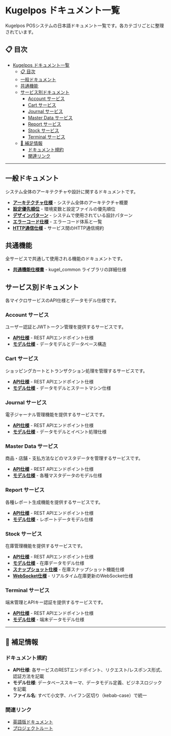 # Kugelpos ドキュメント一覧

Kugelpos POSシステムの日本語ドキュメント一覧です。各カテゴリごとに整理されています。

## 📋 目次

- [Kugelpos ドキュメント一覧](#kugelpos-ドキュメント一覧)
  - [📋 目次](#-目次)
  - [一般ドキュメント](#一般ドキュメント)
  - [共通機能](#共通機能)
  - [サービス別ドキュメント](#サービス別ドキュメント)
    - [Account サービス](#account-サービス)
    - [Cart サービス](#cart-サービス)
    - [Journal サービス](#journal-サービス)
    - [Master Data サービス](#master-data-サービス)
    - [Report サービス](#report-サービス)
    - [Stock サービス](#stock-サービス)
    - [Terminal サービス](#terminal-サービス)
  - [📝 補足情報](#-補足情報)
    - [ドキュメント規約](#ドキュメント規約)
    - [関連リンク](#関連リンク)

---

## 一般ドキュメント

システム全体のアーキテクチャや設計に関するドキュメントです。

- [**アーキテクチャ仕様**](general/architecture.md) - システム全体のアーキテクチャ概要
- [**設定優先順位**](general/configuration-priority.md) - 環境変数と設定ファイルの優先順位
- [**デザインパターン**](general/design-patterns.md) - システムで使用されている設計パターン
- [**エラーコード仕様**](general/error_code_spec.md) - エラーコード体系と一覧
- [**HTTP通信仕様**](general/http-communication.md) - サービス間のHTTP通信規約

## 共通機能

全サービスで共通して使用される機能のドキュメントです。

- [**共通機能仕様書**](commons/common-function-spec.md) - kugel_common ライブラリの詳細仕様

## サービス別ドキュメント

各マイクロサービスのAPI仕様とデータモデル仕様です。

### Account サービス

ユーザー認証とJWTトークン管理を提供するサービスです。

- [**API仕様**](account/api-specification.md) - REST APIエンドポイント仕様
- [**モデル仕様**](account/model-specification.md) - データモデルとデータベース構造

### Cart サービス

ショッピングカートとトランザクション処理を管理するサービスです。

- [**API仕様**](cart/api-specification.md) - REST APIエンドポイント仕様
- [**モデル仕様**](cart/model-specification.md) - データモデルとステートマシン仕様

### Journal サービス

電子ジャーナル管理機能を提供するサービスです。

- [**API仕様**](journal/api-specification.md) - REST APIエンドポイント仕様
- [**モデル仕様**](journal/model-specification.md) - データモデルとイベント処理仕様

### Master Data サービス

商品・店舗・支払方法などのマスタデータを管理するサービスです。

- [**API仕様**](master-data/api-specification.md) - REST APIエンドポイント仕様
- [**モデル仕様**](master-data/model-specification.md) - 各種マスタデータのモデル仕様

### Report サービス

各種レポート生成機能を提供するサービスです。

- [**API仕様**](report/api-specification.md) - REST APIエンドポイント仕様
- [**モデル仕様**](report/model-specification.md) - レポートデータモデル仕様

### Stock サービス

在庫管理機能を提供するサービスです。

- [**API仕様**](stock/api-specification.md) - REST APIエンドポイント仕様
- [**モデル仕様**](stock/model-specification.md) - 在庫データモデル仕様
- [**スナップショット仕様**](stock/snapshot-specification.md) - 在庫スナップショット機能仕様
- [**WebSocket仕様**](stock/websocket-specification.md) - リアルタイム在庫更新のWebSocket仕様

### Terminal サービス

端末管理とAPIキー認証を提供するサービスです。

- [**API仕様**](terminal/api-specification.md) - REST APIエンドポイント仕様
- [**モデル仕様**](terminal/model-specification.md) - 端末データモデル仕様

---

## 📝 補足情報

### ドキュメント規約

- **API仕様**: 各サービスのRESTエンドポイント、リクエスト/レスポンス形式、認証方法を記載
- **モデル仕様**: データベーススキーマ、データモデル定義、ビジネスロジックを記載
- **ファイル名**: すべて小文字、ハイフン区切り（kebab-case）で統一

### 関連リンク

- [英語版ドキュメント](../en/README.md)
- [プロジェクトルート](../../README.md)